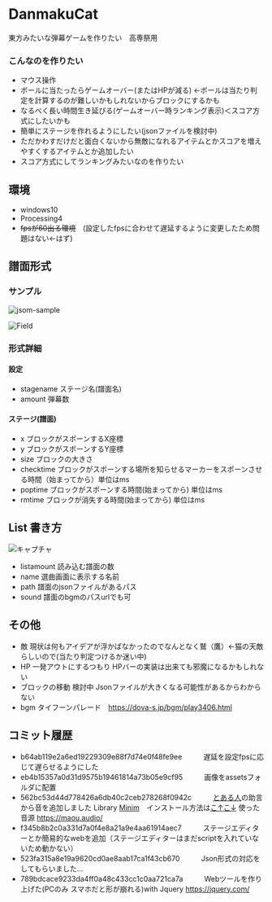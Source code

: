 # DanmakuCat
東方みたいな弾幕ゲームを作りたい　高専祭用

### こんなのを作りたい
- マウス操作
- ボールに当たったらゲームオーバー(またはHPが減る) ←ボールは当たり判定を計算するのが難しいかもしれないからブロックにするかも
- なるべく長い時間生き延びる(ゲームオーバー時ランキング表示)＜スコア方式にしたいかも
- 簡単にステージを作れるようにしたい(jsonファイルを検討中)
- ただかわすだけだと面白くないから無敵になれるアイテムとかスコアを増えやすくするアイテムとか追加したい
- スコア方式にしてランキングみたいなのを作りたい

## 環境
- windows10
- Processing4
- ~~fpsが60出る環境~~　(設定したfpsに合わせて遅延するように変更したため問題はない←はず)

## 譜面形式
### サンプル
![jsom-sample](https://user-images.githubusercontent.com/85401098/188897515-98d9b22a-f8e1-4151-a291-c4b6be4d8417.PNG)

![Field](https://user-images.githubusercontent.com/85401098/189336777-b695b3b2-d552-4217-9e6a-f9be35423d21.png)


### 形式詳細
#### 設定
- stagename ステージ名(譜面名)
- amount 弾幕数
#### ステージ(譜面)
- x ブロックがスポーンするX座標
- y ブロックがスポーンするY座標
- size ブロックの大きさ
- checktime ブロックがスポーンする場所を知らせるマーカーをスポーンさせる時間（始まってから）単位はms
- poptime ブロックがスポーンする時間(始まってから) 単位はms
- rmtime ブロックが消失する時間(始まってから) 単位はms

## List 書き方
![キャプチャ](https://user-images.githubusercontent.com/85401098/190831453-e48f74b8-2625-4beb-80ca-a28e88fab0f4.PNG)
- listamount 読み込む譜面の数
- name 選曲画面に表示する名前
- path 譜面のjsonファイルがあるパス
- sound 譜面のbgmのパスurlでも可

## その他
- 敵 現状は何もアイデアが浮かばなかったのでなんとなく鷲（鷹）←猫の天敵らしいので(当たり判定つけるか迷い中)
- HP 一発アウトにするつもり HPバーの実装は出来ても邪魔になるかもしれない
- ブロックの移動 検討中 Jsonファイルが大きくなる可能性があるからわからない
- bgm タイフーンパレード　https://dova-s.jp/bgm/play3406.html

## コミット履歴
- b64ab119e2a6ed19229309e88f7d74e0f48fe9ee　　　遅延を設定fpsに応じて遅らせるようにした
- eb4b15357a0d31d9575b19461814a73b05e9cf95　　　画像をassetsフォルダに配置
- 562bc53d44d778426a6db40c2ceb278268f0942c　　　[とある人](https://twitter.com/Ym147J)の助言から音を追加しました Library [Minim](https://github.com/ddf/Minim)　インストール方法は[こ↑こ↓](http://wiki.bmoon.jp/wiki.cgi/Programming?page=%B2%BB%A4%F2%BB%C8%A4%A6)  使った音源 https://maou.audio/
- f345b8b2c0a331d7a0f4e8a21a9e4aa61914aec7　　　ステージエディターとか簡易的なwebを追加（ステージエディターはまだscriptを入れていないため動かない）
- 523fa315a8e19a9620cd0ae8aab17ca1f43cb670　　　Json形式の対応をしてもらいました...
- 789bdcace9233da4ff0a48c433cc1c0aa721ca7a　　　Webツールを作り上げた(PCのみ スマホだと形が崩れる)with Jquery https://jquery.com/
